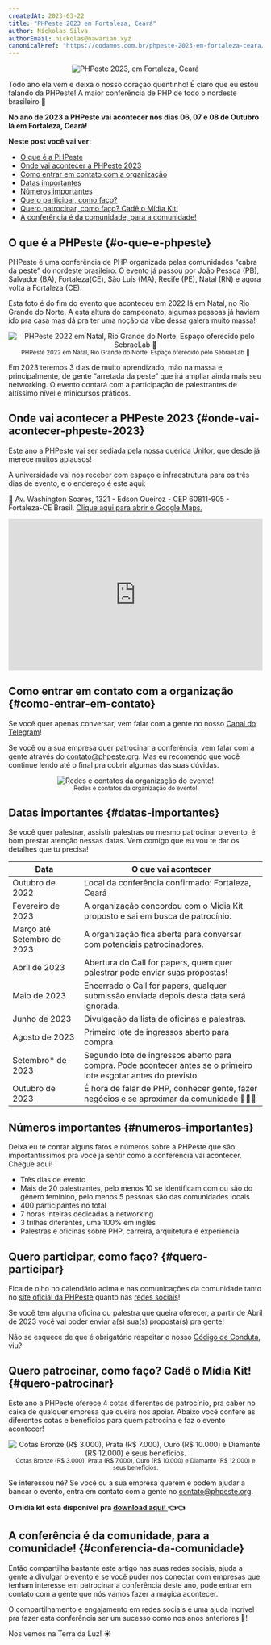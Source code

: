 ```yaml
---
createdAt: 2023-03-22
title: "PHPeste 2023 em Fortaleza, Ceará"
author: Níckolas Silva
authorEmail: nickolas@nawarian.xyz
canonicalHref: "https://codamos.com.br/phpeste-2023-em-fortaleza-ceara/"
---
```


<p align="center">
  <img src="/assets/images/posts/phpeste-2023/capa-phpeste-2023-ceara.png" alt="PHPeste 2023, em Fortaleza, Ceará" />
</p>

Todo ano ela vem e deixa o nosso coração quentinho! É claro que eu estou falando da PHPeste! A maior conferência de PHP de todo o nordeste brasileiro 🥳

<p class="success">
  <strong>No ano de 2023 a PHPeste vai acontecer nos dias 06, 07 e 08 de Outubro lá em Fortaleza, Ceará!</strong>
</p>

**Neste post você vai ver:**

- [O que é a PHPeste](#o-que-e-phpeste)
- [Onde vai acontecer a PHPeste 2023](#onde-vai-acontecer-phpeste-2023)
- [Como entrar em contato com a organização](#como-entrar-em-contato)
- [Datas importantes](#datas-importantes)
- [Números importantes](#numeros-importantes)
- [Quero participar, como faço?](#quero-participar)
- [Quero patrocinar, como faço? Cadê o Mídia Kit!](#quero-patrocinar)
- [A conferência é da comunidade, para a comunidade!](#conferencia-da-comunidade)

## O que é a PHPeste {#o-que-e-phpeste}

PHPeste é uma conferência de PHP organizada pelas comunidades “cabra da peste” do nordeste brasileiro. O evento já passou por João Pessoa (PB), Salvador (BA), Fortaleza(CE), São Luís (MA), Recife (PE), Natal (RN) e agora volta a Fortaleza (CE).

Esta foto é do fim do evento que aconteceu em 2022 lá em Natal, no Rio Grande do Norte. A esta altura do campeonato, algumas pessoas já haviam ido pra casa mas dá pra ter uma noção da vibe dessa galera muito massa!

<p align="center">
  <img src="/assets/images/posts/phpeste-2023/phpeste-2022-rio-grande-do-norte.jpg" alt="PHPeste 2022 em Natal, Rio Grande do Norte. Espaço oferecido pelo SebraeLab 💙" />
  <br/>
  <small>
    PHPeste 2022 em Natal, Rio Grande do Norte. Espaço oferecido pelo SebraeLab 💙
  </small>
</p>

Em 2023 teremos 3 dias de muito aprendizado, mão na massa e, principalmente, de gente “arretada da peste” que irá ampliar ainda mais seu networking. O evento contará com a participação de palestrantes de altíssimo nível e minicursos práticos.

## Onde vai acontecer a PHPeste 2023 {#onde-vai-acontecer-phpeste-2023}

Este ano a PHPeste vai ser sediada pela nossa querida [Unifor](https://www.unifor.br/), que desde já merece muitos aplausos!

A universidade vai nos receber com espaço e infraestrutura para os três dias de evento, e o endereço é este aqui:

<p class="warning">
  📍 Av. Washington Soares, 1321 - Edson Queiroz - CEP 60811-905 - Fortaleza-CE Brasil.
  <a href="https://goo.gl/maps/cnDwQaqfUPmhnHQj9" rel="nofollow">
    Clique aqui para abrir o Google Maps.
  </a>
</p>

<iframe loading="lazy" style="border: 0;" src="https://www.google.com/maps/embed?pb=!1m18!1m12!1m3!1d370.33811692313634!2d-38.47812836669208!3d-3.7687850070329305!2m3!1f0!2f0!3f0!3m2!1i1024!2i768!4f13.1!3m3!1m2!1s0x7c745fe9c03245d%3A0xd435fd5a6bfbbe44!2sUNIFOR%20-%20Universidade%20de%20Fortaleza!5e0!3m2!1spt-BR!2sde!4v1678864730242!5m2!1spt-BR!2sde" allowfullscreen="allowfullscreen" referrerpolicy="no-referrer-when-downgrade" width="100%" height="300"></iframe>

## Como entrar em contato com a organização {#como-entrar-em-contato}

Se você quer apenas conversar, vem falar com a gente no nosso [Canal do Telegram](https://t.me/phpeste)!

Se você ou a sua empresa quer patrocinar a conferência, vem falar com a gente através do [contato@phpeste.org](mailto:contato@phpeste.org). Mas eu recomendo que você continue lendo até o final pra cobrir algumas das suas dúvidas.

<p align="center">
  <img src="/assets/images/posts/phpeste-2023/phpeste-redes-sociais.png" alt="Redes e contatos da organização do evento!" />
  <br/>
  <small>
    Redes e contatos da organização do evento!
  </small>
</p>

## Datas importantes {#datas-importantes}

Se você quer palestrar, assistir palestras ou mesmo patrocinar o evento, é bom prestar atenção nessas datas. Vem comigo que eu vou te dar os detalhes que tu precisa!

<table>
  <thead>
    <tr>
      <th>Data</th>
      <th>O que vai acontecer</th>
    </tr>
  </thead>
  <tr>
    <td>Outubro de 2022</td>
    <td>Local da conferência confirmado: Fortaleza, Ceará</td>
  </tr>
  <tr>
    <td>Fevereiro de 2023</td>
    <td>A organização concordou com o Mídia Kit proposto e sai em busca de patrocínio.</td>
  </tr>
  <tr>
    <td>Março até Setembro de 2023</td>
    <td>A organização fica aberta para conversar com potenciais patrocinadores.</td>
  </tr>
  <tr>
    <td>Abril de 2023</td>
    <td>Abertura do Call for papers, quem quer palestrar pode enviar suas propostas!</td>
  </tr>
  <tr>
    <td>Maio de 2023</td>
    <td>Encerrado o Call for papers, qualquer submissão enviada depois desta data será ignorada.</td>
  </tr>
  <tr>
    <td>Junho de 2023</td>
    <td>Divulgação da lista de oficinas e palestras.</td>
  </tr>
  <tr>
    <td>Agosto de 2023</td>
    <td>Primeiro lote de ingressos aberto para compra</td>
  </tr>
  <tr>
    <td>Setembro* de 2023</td>
    <td>Segundo lote de ingressos aberto para compra. Pode acontecer antes se o primeiro lote esgotar antes do previsto.</td>
  </tr>
  <tr>
    <td>Outubro de 2023</td>
    <td>É hora de falar de PHP, conhecer gente, fazer negócios e se aproximar da comunidade 🐘💙🥳</td>
  </tr>
</table>

## Números importantes {#numeros-importantes}

Deixa eu te contar alguns fatos e números sobre a PHPeste que são importantíssimos pra você já sentir como a conferência vai acontecer. Chegue aqui!

- Três dias de evento
- Mais de 20 palestrantes, pelo menos 10 se identificam com ou são do gênero feminino, pelo menos 5 pessoas são das comunidades locais
- 400 participantes no total
- 7 horas inteiras dedicadas a networking
- 3 trilhas diferentes, uma 100% em inglês
- Palestras e oficinas sobre PHP, carreira, arquitetura e experiência

## Quero participar, como faço? {#quero-participar}

Fica de olho no calendário acima e nas comunicações da comunidade tanto no [site oficial da PHPeste](http://phpeste.org/) quanto nas [redes sociais](https://twitter.com/phpestene)!

Se você tem alguma oficina ou palestra que queira oferecer, a partir de Abril de 2023 você vai poder enviar a(s) sua(s) proposta(s) pra gente!

Não se esquece de que é obrigatório respeitar o nosso [Código de Conduta](https://www.phpeste.org/code-of-conduct/), viu?

## Quero patrocinar, como faço? Cadê o Mídia Kit! {#quero-patrocinar}

Este ano a PHPeste oferece 4 cotas diferentes de patrocínio, pra caber no caixa de qualquer empresa que queira nos apoiar. Abaixo você confere as diferentes cotas e benefícios para quem patrocina e faz o evento acontecer!

<p align="center">
  <img src="/assets/images/posts/phpeste-2023/phpeste-planos-de-patrocinio-2023.png" alt="Cotas Bronze (R$ 3.000), Prata (R$ 7.000), Ouro (R$ 10.000) e Diamante (R$ 12.000) e seus benefícios." />
  <br/>
  <small>
    Cotas Bronze (R$ 3.000), Prata (R$ 7.000), Ouro (R$ 10.000) e Diamante (R$ 12.000) e seus benefícios.
  </small>
</p>

Se interessou né? Se você ou a sua empresa querem e podem ajudar a bancar o evento, entra em contato com a gente no [contato@phpeste.org](mailto:contato@phpeste.org).

<p class="info">
  <strong>
    O mídia kit está disponível pra
    <a href="https://drive.google.com/file/d/1a3XVbW2835XtYZY_rVplemu7nO4Vl228/view?usp=sharing" rel="nofollow">
      download aqui!
    </a> 👈👈
  </strong>
</p>

## A conferência é da comunidade, para a comunidade! {#conferencia-da-comunidade}

Então compartilha bastante este artigo nas suas redes sociais, ajuda a gente a divulgar o evento e se você puder nos conectar com empresas que tenham interesse em patrocinar a conferência deste ano, pode entrar em contato com a gente que nós vamos fazer a mágica acontecer.

O compartilhamento e engajamento em redes sociais é uma ajuda incrível pra fazer esta conferência ser um sucesso como nos anos anteriores 💙!

Nos vemos na Terra da Luz! ☀️
